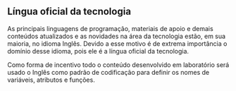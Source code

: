 ## Língua oficial da tecnologia

As principais linguagens de programação, materiais de apoio e demais conteúdos atualizados e as novidades na área da tecnologia estão, em sua maioria, no idioma Inglês. Devido a esse motivo é de extrema importância o domínio desse idioma, pois ele é a língua oficial da tecnologia.

Como forma de incentivo todo o conteúdo desenvolvido em laboratório será usado o Inglês como padrão de codificação para definir os nomes de variáveis, atributos e funções.

